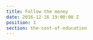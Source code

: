 ```yaml
---
title: Follow the money
date: 2016-12-16 19:00:00 Z
position: 1
section: the-cost-of-education
---
```


